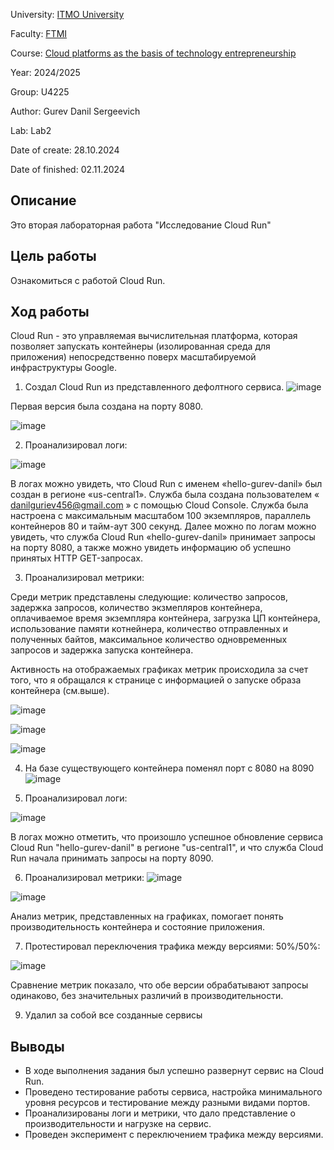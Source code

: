 University: [ITMO University](https://itmo.ru/ru/)

Faculty: [FTMI](https://ftmi.itmo.ru/)

Course: [Cloud platforms as the basis of technology entrepreneurship](https://itmo-ict-faculty.github.io/cloud-platforms-as-the-basis-of-technology-entrepreneurship/) 

Year: 2024/2025

Group: U4225

Author: Gurev Danil Sergeevich

Lab: Lab2

Date of create: 28.10.2024

Date of finished: 02.11.2024
</div>

## Описание
Это вторая лабораторная работа "Исследование Cloud Run"

## Цель работы
Ознакомиться с работой Cloud Run.

## Ход работы
Cloud Run - это управляемая вычислительная платформа, которая позволяет запускать контейнеры (изолированная среда для приложения) непосредственно поверх масштабируемой инфраструктуры Google.

1. Создал Cloud Run из представленного дефолтного сервиса.
![image](https://github.com/user-attachments/assets/1a90e606-fd1c-48bf-8959-fdff57559fd9)

Первая версия была создана на порту 8080.

![image](https://github.com/user-attachments/assets/39b7b180-e5eb-43de-b085-7d15e88d810a)


2. Проанализировал логи:

![image](https://github.com/user-attachments/assets/354c4f21-04ec-44f4-914e-c24f15dcabd6)

В логах можно увидеть, что Cloud Run с именем «hello-gurev-danil» был создан в регионе «us-central1». Служба была создана пользователем « danilguriev456@gmail.com » с помощью Cloud Console. Служба была настроена с максимальным масштабом 100 экземпляров, параллель контейнеров 80 и тайм-аут 300 секунд. Далее можно по логам можно увидеть, что служба Cloud Run «hello-gurev-danil» принимает запросы на порту 8080, а также можно увидеть информацию об успешно принятых HTTP GET-запросах.

3. Проанализировал метрики:

Среди метрик представлены следующие: количество запросов, задержка запросов, количество экзмепляров контейнера, оплачиваемое время экземпляра контейнера, загрузка ЦП контейнера, использование памяти котнейнера, количество отправленных и полученных байтов, максимальное количество одновременных запросов и задержка запуска контейнера.

Активность на отображаемых графиках метрик происходила за счет того, что я обращался к странице с информацией о запуске образа контейнера (см.выше).

![image](https://github.com/user-attachments/assets/a2e911c2-2bf5-4b9e-998a-219ad1f2c36e)

![image](https://github.com/user-attachments/assets/b5b3be04-0350-4bab-90c5-83920402780e)

![image](https://github.com/user-attachments/assets/394fd272-6276-42f8-a1ee-bc7fb59ae46d)

4. На базе существующего контейнера поменял порт с 8080 на 8090
![image](https://github.com/user-attachments/assets/bcdf754c-f888-489f-bfeb-ce06dde00964)

5. Проанализировал логи:

![image](https://github.com/user-attachments/assets/2a1fe063-ebf0-4e7e-8e3b-7910829121c7)

В логах можно отметить, что произошло успешное обновление сервиса Cloud Run "hello-gurev-danil" в регионе "us-central1", и что служба Cloud Run начала принимать запросы на порту 8090.

6. Проанализировал метрики:
![image](https://github.com/user-attachments/assets/a47ca016-92aa-4f41-88ec-d03038513113)

![image](https://github.com/user-attachments/assets/1797a3de-6bdd-4726-a73d-0490ed26c3c8)

Анализ метрик, представленных на графиках, помогает понять производительность контейнера и состояние приложения. 

7. Протестировал переключения трафика между версиями:
50%/50%:

![image](https://github.com/user-attachments/assets/2e34e672-33d9-45a8-bf9f-f316c7f7f508)

Сравнение метрик показало, что обе версии обрабатывают запросы одинаково, без значительных различий в производительности.

9. Удалил за собой все созданные сервисы

## Выводы

- В ходе выполнения задания был успешно развернут сервис на Cloud Run.
- Проведено тестирование работы сервиса, настройка минимального уровня ресурсов и тестирование между разными видами портов.
- Проанализированы логи и метрики, что дало представление о производительности и нагрузке на сервис.
- Проведен эксперимент с переключением трафика между версиями.
